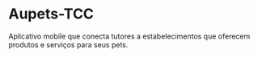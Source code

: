 # Aupets-TCC
Aplicativo mobile que conecta tutores a estabelecimentos que oferecem produtos e serviços para seus pets.  
